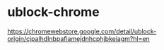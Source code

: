 # ublock-chrome

https://chromewebstore.google.com/detail/ublock-origin/cjpalhdlnbpafiamejdnhcphjbkeiagm?hl=en
